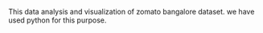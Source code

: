 This data analysis and visualization of zomato bangalore dataset. we have used python for this purpose.
